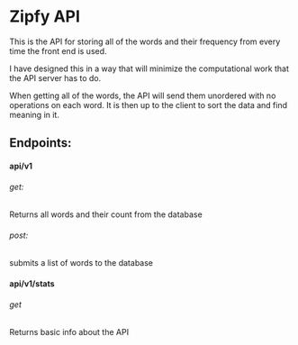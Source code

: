 # Zipfy API

This is the API for storing all of the words and their frequency from every time the front end is used.

I have designed this in a way that will minimize the computational work that the API server has to do.

When getting all of the words, the API will send them unordered with no operations on each word. It is then up to the client to sort the data and find meaning in it.

## Endpoints:
#### api/v1
###### get:
Returns all words and their count from the database
###### post:
submits a list of words to the database

#### api/v1/stats
###### get
Returns basic info about the API
